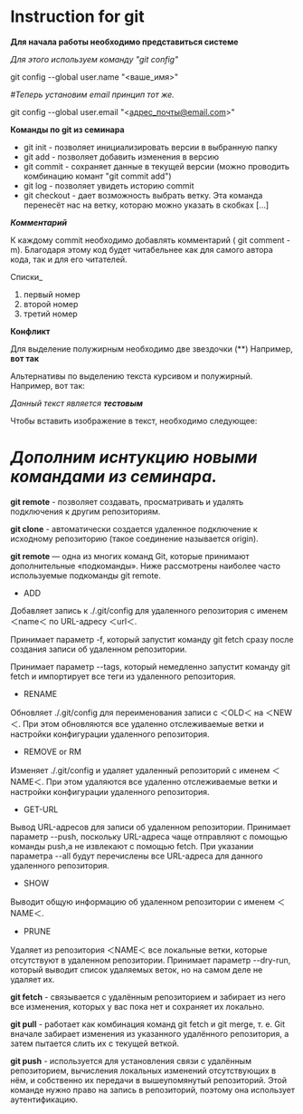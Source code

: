 # Instruction for git

**Для начала работы необходимо представиться системе**

*Для этого используем команду "git config"*

git config --global user.name "<ваше_имя>"

*#Теперь установим email принцип тот же.*

git config --global user.email "<адрес_почты@email.com>"

__Команды по git из семинара__

* git init - позволяет инициализировать версии в выбранную папку 
* git add - позволяет добавить изменения в версию
* git commit - сохраняет данные в текущей версии (можно проводить комбинацию комант "git commit add")
* git log - позволяет увидеть историю commit
* git checkout - дает возможность выбрать ветку. Эта команда перенесёт нас на ветку, котораю можно указать в скобках [...]

***Комментарий***

К каждому commit необходимо добавлять комментарий ( git comment -m). Благодаря этому код будет читабельнее как для самого автора кода, так и для его читателей. 

Списки_
1. первый номер
2. второй номер 
3. третий номер 

**Конфликт**

Для выделение полужирным необходимо две звездочки (**)
Например, **вот так**

Альтернативы по выделению текста курсивом и полужирный.
Например, вот так:

_Данный текст является **тестовым**_

Чтобы вставить изображение в текст, необходимо следующее: 

# ***Дополним иснтукцию новыми командами из семинара.***

**git remote** -  позволяет создавать, просматривать и удалять подключения к другим
репозиториям. 

**git clone** - автоматически создается удаленное подключение к исходному репозиторию (такое соединение называется origin).

**git remote** — одна из многих команд Git, которые принимают дополнительные
«подкоманды». Ниже рассмотрены наиболее часто используемые подкоманды git remote.

* ADD <NAME> <URL>

Добавляет запись к ./.git/config для удаленного репозитория с именем ＜name＜ по URL-адресу ＜url＜.

Принимает параметр -f, который запустит команду git fetch сразу после создания записи об  удаленном репозитории.

Принимает параметр --tags, который немедленно запустит команду git fetch и импортирует все
теги из удаленного репозитория.
 
 * RENAME <OLD> <NEW>

Обновляет ./.git/config для переименования записи с ＜OLD＜ на ＜NEW＜. При этом обновляются все удаленно отслеживаемые ветки и настройки 
конфигурации удаленного репозитория.

* REMOVE or RM <NAME>

Изменяет ./.git/config и удаляет удаленный репозиторий с именем ＜NAME＜. При этом удаляются все удаленно отслеживаемые ветки и настройки конфигурации удаленного репозитория.

* GET-URL <NAME>

Вывод URL-адресов для записи об удаленном репозитории.
Принимает параметр --push, поскольку URL-адреса чаще отправляют с помощью команды push,а не извлекают с помощью fetch.
При указании параметра --all будут перечислены все URL-адреса для данного удаленного
репозитория.

* SHOW <NAME>

Выводит общую информацию об удаленном репозитории с именем ＜NAME＜.

* PRUNE <NAME>

Удаляет из репозитория ＜NAME＜ все локальные ветки, которые отсутствуют в удаленном
репозитории.
Принимает параметр --dry-run, который выводит список удаляемых веток, но на самом деле не
удаляет их.

**git fetch** - связывается с удалённым репозиторием и забирает из него все изменения, которых у вас пока нет и сохраняет их
локально.

**git pull** -  работает как комбинация команд git fetch и git merge, т. е. Git вначале забирает изменения из указанного
удалённого репозитория, а затем пытается слить их с текущей веткой.

**git push** - используется для установления связи с удалённым репозиторием, вычисления локальных изменений отсутствующих в
нём, и собственно их передачи в вышеупомянутый репозиторий. Этой команде нужно право на запись в репозиторий, поэтому она
использует аутентификацию.

